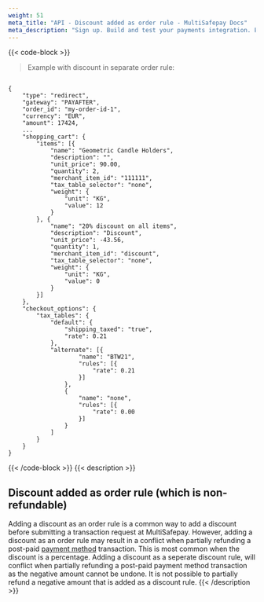 ```yaml
---
weight: 51
meta_title: "API - Discount added as order rule - MultiSafepay Docs"
meta_description: "Sign up. Build and test your payments integration. Explore our products and services. Use our API Reference, SDKs, and wrappers. Get support."
---
```



{{< code-block >}}

> Example with discount in separate order rule:

```shell 

{
	"type": "redirect",
	"gateway": "PAYAFTER",
	"order_id": "my-order-id-1",
	"currency": "EUR",
	"amount": 17424,
	...
	"shopping_cart": {
		"items": [{
			"name": "Geometric Candle Holders",
			"description": "",
			"unit_price": 90.00,
			"quantity": 2,
			"merchant_item_id": "111111",
			"tax_table_selector": "none",
			"weight": {
				"unit": "KG",
				"value": 12
			}
		}, {
			"name": "20% discount on all items",
			"description": "Discount",
			"unit_price": -43.56,
			"quantity": 1,
			"merchant_item_id": "discount",
			"tax_table_selector": "none",
			"weight": {
				"unit": "KG",
				"value": 0
			}
		}]
	},
	"checkout_options": {
		"tax_tables": {
			"default": {
				"shipping_taxed": "true",
				"rate": 0.21
			},
			"alternate": [{
					"name": "BTW21",
					"rules": [{
						"rate": 0.21
					}]
				},
				{
					"name": "none",
					"rules": [{
						"rate": 0.00
					}]
				}
			]
		}
	}
}
```
{{< /code-block >}}
{{< description >}}
## Discount added as order rule (which is non-refundable)
Adding a discount as an order rule is a common way to add a discount before submitting a transaction request at MultiSafepay. However, adding a discount as an order rule may result in a conflict when partially refunding a post-paid [payment method](/faq/general/multisafepay-glossary/#payment-method) transaction. This is most common when the discount is a percentage. Adding a discount as a seperate discount rule, will conflict when partially refunding a post-paid payment method transaction as the negative amount cannot be undone. It is not possible to partially refund a negative amount that is added as a discount rule. 
{{< /description >}}